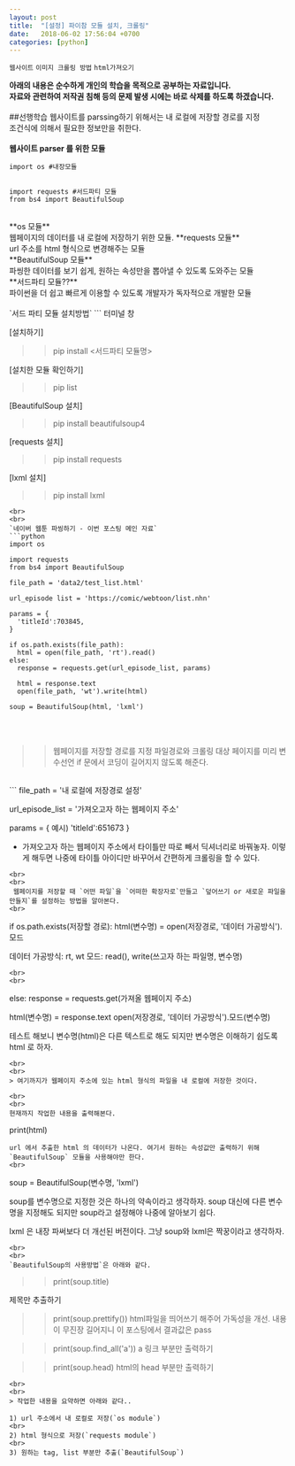 ```yaml
---
layout: post
title:  "[설정] 파이참 모듈 설치, 크롤링"
date:   2018-06-02 17:56:04 +0700
categories: [python]
---
```

`웹사이트`  `이미지 크롤링 방법`  `html가져오기`

**아래의 내용은 순수하게 개인의 학습을 목적으로 공부하는 자료입니다.**
<br>
**자료와 관련하여 저작권 침해 등의 문제 발생 시에는 바로 삭제를 하도록 하겠습니다.**
<br>
<br>
##선행학습
웹사이트를 parssing하기 위해서는 내 로컬에 저장할 경로를 지정
<br>
조건식에 의해서 필요한 정보만을 취한다.
<br>
<br>
**웹사이트 parser 를 위한 모듈**
```
import os #내장모듈


import requests #서드파티 모듈
from bs4 import BeautifulSoup
```
<br>
**os 모듈**
<br>
웹페이지의 데이터를 내 로컬에 저장하기 위한 모듈.
**requests 모듈**
<br>
url 주소를 html 형식으로 변경해주는 모듈
<br>
**BeautifulSoup 모듈**
<br>파씽한 데이터를 보기 쉽게, 원하는 속성만을 뽑아낼 수 있도록 도와주는 모듈
<br>
**서드파티 모듈??**
<br>
파이썬을 더 쉽고 빠르게 이용할 수 있도록 개발자가 독자적으로 개발한 모듈
<br>
<br>
`서드 파티 모듈 설치방법`
```
터미널 창

[설치하기]
>> pip install <서드파티 모듈명>

[설치한 모듈 확인하기]
>> pip list


[BeautifulSoup 설치]
>>pip install beautifulsoup4

[requests 설치]
>> pip install requests

[lxml 설치]
>> pip install lxml
```
<br>
<br>
`네이버 웹툰 파씽하기 - 이번 포스팅 메인 자료`
```python
import os

import requests
from bs4 import BeautifulSoup

file_path = 'data2/test_list.html'

url_episode list = 'https://comic/webtoon/list.nhn'

params = {
  'titleId':703845,
}

if os.path.exists(file_path):
  html = open(file_path, 'rt').read()
else:
  response = requests.get(url_episode_list, params)

  html = response.text
  open(file_path, 'wt').write(html)

soup = BeautifulSoup(html, 'lxml')
```
<br>
<br>

>> 웹페이지를 저장할 경로를 지정
>> 파일경로와 크롤링 대상 페이지를 미리 변수선언
>> if 문에서 코딩이 길어지지 않도록 해준다.

<br>
```
file_path = '내 로컬에 저장경로 설정'

url_episode_list = '가져오고자 하는 웹페이지 주소'


params = {
  예시) 'titleId':651673
}

* 가져오고자 하는 웹페이지 주소에서 타이틀만 따로 빼서 딕셔너리로 바꿔놓자. 이렇게 해두면 나중에 타이틀 아이디만 바꾸어서 간편하게 크롤링을 할 수 있다.
```
<br>
<br>
 웹페이지를 저장할 때 `어떤 파일`을 `어떠한 확장자로`만들고 `덮어쓰기 or 새로운 파일을 만들지`를 설정하는 방법을 알아본다.
<br>
```
if os.path.exists(저장할 경로):
  html(변수명) = open(저장경로, '데이터 가공방식').모드

  데이터 가공방식: rt, wt
  모드: read(), write(쓰고자 하는 파일명, 변수명)
```
<br>
<br>
```
else:
  response = requests.get(가져올 웹페이지 주소)

  html(변수명) = response.text
  open(저장경로, '데이터 가공방식').모드(변수명)


테스트 해보니 변수명(html)은 다른 텍스트로 해도 되지만 변수명은 이해하기 쉽도록 html 로 하자.
```
<br>
<br>
> 여기까지가 웹페이지 주소에 있는 html 형식의 파일을 내 로컬에 저장한 것이다.

<br>
<br>
현재까지 작업한 내용을 출력해본다.
```
print(html)
```
url 에서 추출한 html 의 데이터가 나온다. 여기서 원하는 속성값만 출력하기 위해 `BeautifulSoup` 모듈을 사용해야만 한다.
<br>
```
soup = BeautifulSoup(변수명, 'lxml')

soup를 변수명으로 지정한 것은 하나의 약속이라고 생각하자. soup 대신에 다른 변수명을 지정해도 되지만 soup라고 설정해야 나중에 알아보기 쉽다.

lxml 은 내장 파써보다 더 개선된 버전이다. 그냥 soup와 lxml은 짝꿍이라고 생각하자.
```
<br>
<br>
`BeautifulSoup의 사용방법`은 아래와 같다.
```
>> print(soup.title)
<title>유미의 세포들 :: 네이버 만화</title>
제목만 추출하기


>> print(soup.prettify())
html파일을 띄어쓰기 해주어 가독성을 개선. 내용이 무진장 길어지니 이 포스팅에서 결과값은 pass


>> print(soup.find_all('a'))
a 링크 부분만 출력하기


>> print(soup.head)
html의 head 부분만 출력하기
```
<br>
<br>
> 작업한 내용을 요약하면 아래와 같다..

1) url 주소에서 내 로컬로 저장(`os module`)
<br>
2) html 형식으로 저장(`requests module`)
<br>
3) 원하는 tag, list 부분만 추출(`BeautifulSoup`)
